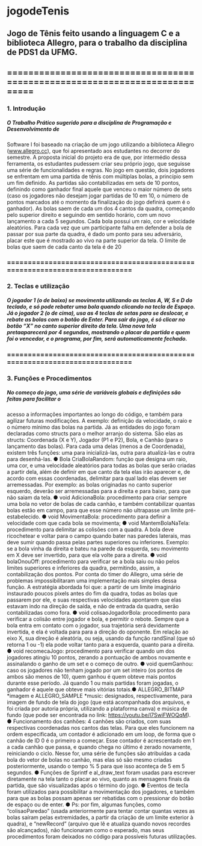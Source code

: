 # jogodeTenis
## Jogo de Tênis feito usando a linguagem C e a biblioteca Allegro, para o trabalho da disciplina de PDS1 da UFMG. 
## ===========================================================================	


### 1. Introdução
##### O Trabalho Prático sugerido para a disciplina de Programação e Desenvolvimento de
Software I foi baseado na criação de um jogo utilizando a biblioteca Allegro
(www.allegro.cc), que foi apresentado aos estudantes no decorrer do semestre. A proposta
inicial do projeto era de que, por intermédio dessa ferramenta, os estudantes pudessem
criar seu próprio jogo, que seguisse uma série de funcionalidades e regras.
No jogo em questão, dois jogadores se enfrentam em uma partida de tênis com múltiplas
bolas, a princípio sem um fim definido. As partidas são contabilizadas em sets de 10 pontos,
definindo como ganhador final aquele que venceu o maior número de sets (caso os
jogadores não desejam jogar partidas de 10 em 10, o número de pontos marcados até o
momento da finalização do jogo definirá quem é o ganhador). As bolas saem de cada um
dos 4 cantos da quadra, começando pelo superior direito e seguindo em sentido horário,
com um novo lançamento a cada 5 segundos. Cada bola possui um raio, cor e velocidade
aleatórios. Para cada vez que um participante falha em defender a bola de passar por sua
parte da quadra, é dado um ponto para seu adversário, placar este que é mostrado ao vivo
na parte superior da tela. O limite de bolas que saem de cada canto da tela é de 20
### ===========================================================================	
### 2. Teclas e utilização
##### O jogador 1 (o de baixo) se movimenta utilizando as teclas A, W, S e D do teclado, e só pode rebater uma bola quando clicando na tecla de Espaço. Já o jogador 2 (o de cima), usa as 4 teclas de setas para se deslocar, e rebate as bolas com o botão de Enter. Para sair do jogo, é só clicar no botão “X” no canto superior direito da tela. Uma nova tela pretaaparecerá por 4 segundos, mostrando o placar da partida e quem foi o vencedor, e o programa, por fim, será automaticamente fechado.
### ===========================================================================	
### 3. Funções e Procedimentos
##### No começo do jogo, uma série de variáveis globais e definições são feitas para facilitar o
acesso a informações importantes ao longo do código, e também para agilizar futuras
modificações. A exemplo: definição da velocidade, o raio e o número mínimo das bolas na
partida. Já as entidades do jogo foram declaradas como structs para o melhor arranjo do
sistema. São elas as structs: Coordenada (X e Y), Jogador (P1 e P2), Bola, e Canhão (para
o lançamento das bolas). Para cada uma delas (menos a de Coordenada), existem três
funções: uma para inicializá-las, outra para atualizá-las e outra para desenhá-las.
● Bola CriaBolaRandom: função que designa um raio, uma cor, e uma velocidade
aleatórios para todas as bolas que serão criadas a partir dela, além de definir em
que canto da tela elas irão aparecer e, de acordo com essas coordenadas, delimitar
para qual lado elas devem ser arremessadas. Por exemplo: as bolas originadas no
canto superior esquerdo, deverão ser arremessadas para a direita e para baixo, para
que não saiam da tela.
● void AdicionaBola: procedimento para criar sempre uma bola no vetor de bolas de
cada canhão, e também contabilizar quantas bolas estão em campo, para que esse
número não ultrapasse um limite pré-estabelecido.
● void MovimentaBola: procedimento para definir a velocidade com que cada bola se
movimenta;
● void MantemBolaNaTela: procedimento para delimitar as colisões com a quadra. A
bola deve ricochetear e voltar para o campo quando bater nas paredes laterais, mas
deve sumir quando passa pelas partes superiores ou inferiores. Exemplo: se a bola
vinha da direita e bateu na parede da esquerda, seu movimento em X deve ser
invertido, para que ela volte para a direita.
● void bolaOnouOff: procedimento para verificar se a bola saiu ou não pelos limites
superiores e inferiores da quadra, permitindo, assim, a contabilização dos pontos.
Por conta do timer do Allegro, uma série de problemas impossibilitaram uma
implementação mais simples dessa função. A estratégia abordada foi que: a partir
de um limite imaginário instaurado poucos pixels antes do fim da quadra, todas as
bolas que passarem por ele, e suas respectivas velocidades apontarem que elas
estavam indo na direção de saída, e não de entrada da quadra, serão contabilizadas
como fora.
● void colisaoJogadorBola: procedimento para verificar a colisão entre jogador e
bola, e permitir o rebote. Sempre que a bola entra em contato com o jogador, sua
trajetória será devidamente invertida, e ela é voltada para para a direção do
oponente. Em relação ao eixo X, sua direção é aleatória, ou seja, usando da função
randSinal (que só retorna 1 ou -1) ela pode voltar tanto para a esquerda, quanto
para a direita.
● void recomecaJogo: procedimento para verificar quando um dos jogadores atingiu
10 pontos, zerando a pontuação de ambos novamente e assinalando o ganho de um
set e o começo de outro.
● void quemGanhou: caso os jogadores não tenham jogado por um set inteiro (os
pontos de ambos são menos de 10), quem ganhou é quem obteve mais pontos
durante esse período. Já quando 1 ou mais partidas foram jogadas, o ganhador é
aquele que obteve mais vitórias totais.● ALLEGRO_BITMAP *imagem e ALLEGRO_SAMPLE *music: designados,
respectivamente, para imagem de fundo de tela do jogo (que está acompanhada dos
arquivos, e foi criada por autoria própria, utilizando a plataforma canva) e música de
fundo (que pode ser encontrada no link: https://youtu.be/l7SwiFWOQqM).
● Funcionamento dos canhões: 4 canhões são criados, com suas respectivas
coordenadas nos cantos das telas. Para que eles funcionem na ordem especificada,
um contador é adicionado em um loop, de forma que o canhão de ID 0 é o primeiro a
começar. Esse contador é acrescentado em 1 a cada canhão que passa, e quando
chega no último é zerado novamente, reiniciando o ciclo. Nesse for, uma série de
funções são atribuídas a cada bola do vetor de bolas no canhão, mas elas só são
mesmo criadas posteriormente, usando o tempo % 5 para que isso aconteça de 5
em 5 segundos.
● Funções de Sprintf e al_draw_text foram usadas para escrever diretamente na tela
tanto o placar ao vivo, quanto as mensagens finais da partida, que são visualizadas
após o término do jogo.
● Eventos de tecla foram utilizados para possibilitar a movimentação dos jogadores, e
também para que as bolas possam apenas ser rebatidas com o pressionar do botão
de espaço ou de enter.
● Ps: por fim, algumas funções, como “colisaoParedao” (usada anteriormente para
tentar contar quantas vezes as bolas saíram pelas extremidades, a partir da criação
de um limite exterior à quadra), e “newRecord” (arquivo que lê e atualiza quando
novos recordes são alcançados), não funcionaram como o esperado, mas seus
procedimentos foram deixados no código para possíveis futuras utilizações.










